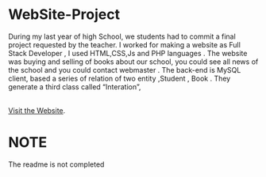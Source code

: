 # WebSite-Project

During my last year of high School, we students had to commit a final project requested by the teacher. I worked for making a website as  Full Stack Developer , I used HTML,CSS,Js and PHP languages . The website was buying and selling of books about our school,  you could see all news of the school and you could contact  webmaster  . The back-end is MySQL client,  based a series of relation of two  entity  ,Student , Book . They generate a third class called “Interation”,  



<br>
<a href="http://ciccio1307.altervista.org/ElaboratoCodice/homeNuovoUtente.html">Visit the Website</a>.
<br>

<h1>NOTE</h1>
The readme is not completed <br>

<a href="https://github.com/braydoncoyer/tailwindcss-v2-dark-mode-template">
 
